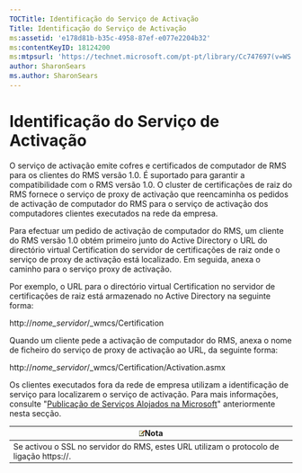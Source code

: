 ```yaml
---
TOCTitle: Identificação do Serviço de Activação
Title: Identificação do Serviço de Activação
ms:assetid: 'e178d81b-b35c-4958-87ef-e077e2204b32'
ms:contentKeyID: 18124200
ms:mtpsurl: 'https://technet.microsoft.com/pt-pt/library/Cc747697(v=WS.10)'
author: SharonSears
ms.author: SharonSears
---
```


Identificação do Serviço de Activação
=====================================

O serviço de activação emite cofres e certificados de computador de RMS para os clientes do RMS versão 1.0. É suportado para garantir a compatibilidade com o RMS versão 1.0. O cluster de certificações de raiz do RMS fornece o serviço de proxy de activação que reencaminha os pedidos de activação de computador do RMS para o serviço de activação dos computadores clientes executados na rede da empresa.

Para efectuar um pedido de activação de computador do RMS, um cliente do RMS versão 1.0 obtém primeiro junto do Active Directory o URL do directório virtual Certification do servidor de certificações de raiz onde o serviço de proxy de activação está localizado. Em seguida, anexa o caminho para o serviço proxy de activação.

Por exemplo, o URL para o directório virtual Certification no servidor de certificações de raiz está armazenado no Active Directory na seguinte forma:

http://*nome\_servidor*/\_wmcs/Certification

Quando um cliente pede a activação de computador do RMS, anexa o nome de ficheiro do serviço de proxy de activação ao URL, da seguinte forma:

http://*nome\_servidor*/\_wmcs/Certification/Activation.asmx

Os clientes executados fora da rede de empresa utilizam a identificação de serviço para localizarem o serviço de activação. Para mais informações, consulte "[Publicação de Serviços Alojados na Microsoft](https://technet.microsoft.com/7ee8cb4d-1b46-48be-8a4c-5ff6a458231a)" anteriormente nesta secção.

| ![](/security-updates/images/Cc747697.note(WS.10).gif)Nota                    |
|------------------------------------------------------------------------------------------|
| Se activou o SSL no servidor do RMS, estes URL utilizam o protocolo de ligação https://. |
